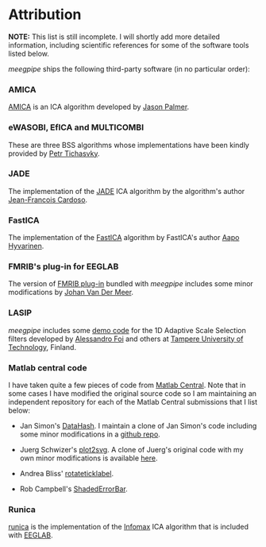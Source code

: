 Attribution
========

__NOTE:__ This list is still incomplete. I will shortly add more detailed 
information, including scientific references for some of the software 
tools listed below. 

_meegpipe_ ships the following third-party software (in no particular order):



### AMICA

[AMICA][amica] is an ICA algorithm developed by [Jason Palmer][jason]. 

[amica]: http://sccn.ucsd.edu/~jason/amica_web.html
[jason]: http://sccn.ucsd.edu/~jason/


### eWASOBI, EfICA and MULTICOMBI

These are three BSS algorithms whose implementations have been kindly
provided by [Petr Tichasvky][petr].

[petr]: http://si.utia.cas.cz/Tichavsky.html

### JADE

The implementation of the [JADE][jade] ICA algorithm by the algorithm's
author [Jean-Francois Cardoso][cardoso].

[jade]: http://perso.telecom-paristech.fr/~cardoso/Algo/Jade/jadeR.m
[cardoso]: http://perso.telecom-paristech.fr/~cardoso/

### FastICA

The implementation of the [FastICA][fastica] algorithm by FastICA's author
[Aapo Hyvarinen][aapo].

[aapo]: http://www.cs.helsinki.fi/u/ahyvarin/
[fastica]: http://research.ics.aalto.fi/ica/fastica/

### FMRIB's plug-in for EEGLAB

The version of [FMRIB plug-in][fmrib] bundled with _meegpipe_ includes
some minor modifications by [Johan Van Der Meer][johan]. 

[johan]: http://nl.linkedin.com/pub/johan-van-der-meer/10/554/3a0
[fmrib]: http://www.fmrib.ox.ac.uk/eeglab/fmribplugin/


### LASIP

_meegpipe_ includes some [demo code][lasip] for the 1D Adaptive Scale
Selection filters developed by [Alessandro Foi][foi] and others at 
[Tampere University of Technology][tut], Finland.

[lasip]: http://www.cs.tut.fi/~lasip/1D/
[foi]: http://www.cs.tut.fi/~foi/
[tut]: http://www.tut.fi


### Matlab central code

I have taken quite a few pieces of code from [Matlab Central][mcentral]. 
Note that in some cases I have modified the original source code so I am 
maintaining an independent repository for each of the Matlab Central 
submissions that I list below:

[mcentral]: http://www.mathworks.nl/matlabcentral/

* Jan Simon's [DataHash][datahash]. I maintain a clone of Jan Simon's code
including some minor modifications in a [github repo][external-datahash].

[datahash]: http://www.mathworks.com/matlabcentral/fileexchange/31272
[external-datahash]: https://github.com/germangh/matlab_external_datahash

* Juerg Schwizer's [plot2svg][plot2svg]. A clone of Juerg's original code 
with my own minor modifications is available [here][external-plot2svg].

[external-plot2svg]: https://github.com/germangh/matlab_external_plot2svg
[plot2svg]: http://www.mathworks.nl/matlabcentral/fileexchange/7401-scalable-vector-graphics-svg-export-of-figures


* Andrea Bliss' [rotateticklabel][rotateticklabel].

[rotateticklabel]: http://www.mathworks.nl/matlabcentral/fileexchange/8722-rotate-tick-label


* Rob Campbell's [ShadedErrorBar][shadederrorbar].

[shadederrorbar]: http://www.mathworks.com/matlabcentral/fileexchange/26311

### Runica

[runica][runica] is the implementation of the [Infomax][infomax] ICA 
algorithm that is included with [EEGLAB][eeglab].

[eeglab]: http://sccn.ucsd.edu/eeglab/
[runica]: http://sccn.ucsd.edu/eeglab/allfunctions/runica.html
[infomax]: http://en.wikipedia.org/wiki/Infomax



